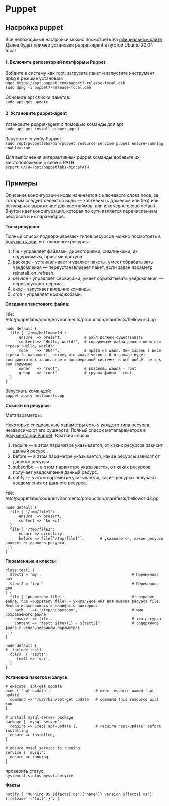 # Puppet



## Насройка puppet

Все необходимые настройки можно посмотреть на [официальном сайте](https://puppet.com/docs/puppet/7.6/install_puppet.html)  
Далее будет пример установки puppet-agent в пустой Ubuntu 20.04 focal

#### 1. Включите репозиторий платформы Puppet
Войдите в систему как root, загрузите пакет и запустите инструмент dpkg в режиме установки:   
`wget https://apt.puppet.com/puppet7-release-focal.deb`  
`sudo dpkg -i puppet7-release-focal.deb`  

Обновите apt списки пакетов:  
`sudo apt-get update`

#### 2. Установите puppet-agent

Установите puppet-agent с помощью команды для apt  
`sudo apt-get install puppet-agent`  

Запустите службу Puppet   
`sudo /opt/puppetlabs/bin/puppet resource service puppet ensure=running enable=true`  

Для выполнения интерактивных puppet команды добавьте их местоположение к себе в PATH  
`export PATH=/opt/puppetlabs/bin:$PATH` 


## Примеры


Описание конфигурации ноды начинается с ключевого слова node, за которым следует селектор ноды — хостнейм (с доменом или без) или регулярное выражение для хостнеймов, или ключевое слово default.  
Внутри идет конфигурация, которая по сути является перечислением ресурсов и их параметров.  



**Типы ресурсов:**

Полный список поддерживаемых типов ресурсов можно посмотреть в  [документации](https://puppet.com/docs/puppet/7.6/type.html), вот основные ресурсы:
1. file - управляет файлами, директориями, симлинками, их содержимым, правами доступа.
2. package - устанавливает и удаляет пакеты, умеет обрабатывать уведомления — переустанавливает пакет, если задан параметр reinstall_on_refresh.
3. service - управляет сервисами, умеет обрабатывать уведомления — перезапускает сервис.
4. exec - запускает внешние команды.
5. cron -  управляет кронджобами.

**Создание текстового файла:**  

File: /etc/puppetlabs/code/environments/production/manifests/helloworld.pp
```
node default {
  file { '/tmp/helloworld':
      ensure  => present,          # файл должен существовать
      content => 'Hello, world!',  # содержимым файла должна являться строка "Hello, world!"
      mode    => '0644',           # права на файл. Они заданы в виде строки (в кавычках), потому что иначе число с 0 в начале будет воспринято как записанное в восьмеричной системе, и всё пойдёт не так, как задумано
      owner   => 'root',           # владелец файла - root
      group   => 'root'            # группа файла - root
  }
}
```

Запускать командой:  
`puppet apply helloworld.pp `

**Ссылки на ресурсы:**  

Метапараметры:

Некоторые специальные параметры есть у каждого типа ресурса, независимо от его сущности. Полный список метапараметров в [документации Puppet](https://puppet.com/docs/puppet/7.6/metaparameter.html).
Краткий список:
1. require — в этом параметре указывается, от каких ресурсов зависит данный ресурс.
2. before — в этом параметре указывается, какие ресурсы зависят от данного ресурса.
3. subscribe — в этом параметре указывается, от каких ресурсов получает уведомления данный ресурс.
4. notify — в этом параметре указывается, какие ресурсы получают уведомления от данного ресурса.  

File: /etc/puppetlabs/code/environments/production/manifests/helloworld2.pp
```
node default {
  file { '/tmp/file1':
      ensure  => present,             
      content => 'ku ku!',           
  }
  file { '/tmp/file2':
      ensure => directory,
      before => File['/tmp/file1'],       # указывается, какие ресурсы зависят от данного ресурса.
  }
}
```
**Переменные и классы:**

```
class test1 (
  $text1 = 'my',                                        # Переменная раз
  $text2 = 'text'                                       # Переменная два
) {
  file { 'puppetenv file':                              # создание файла, где «puppetenv file» – уникальное имя для вызова ресурса file. Нельзя использовать в манифесте повторно.
    path    => '/tmp/puppetenv',                        # имя создаваемого файла
    ensure  => file,                                    # тип ресурса
    content => "test: ${text1} - ${text2}"              # содержимое файла с использоваинем параметров
  }
}

node default {
#  include test1
  class  { 'test1':
     text1 => 'our',
  }
}
```
**Установка пакетов и запуск**

```
# execute 'apt-get update'
exec { 'apt-update':                    # exec resource named 'apt-update'
  command => '/usr/bin/apt-get update'  # command this resource will run
}

# install mysql-server package
package { 'mysql-server':
  require => Exec['apt-update'],        # require 'apt-update' before installing
  ensure => installed,
}

# ensure mysql service is running
service { 'mysql':
  ensure => running,
}
```
проверить статус:  
`systemctl status mysql.service`

**Факты**

```
notify { "Running OS ${facts['os']['name']} version ${facts['os']['release']['full']}": }
```
